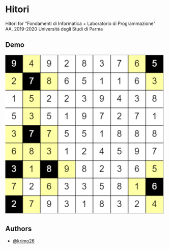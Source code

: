 # Hitori

Hitori for "Fondamenti di Informatica + Laboratorio di Programmazione"  
AA. 2019-2020
Università degli Studi di Parma 


## Demo

![Screenshot](https://raw.githubusercontent.com/krimo26/Hitori/master/Hitori_Screenshot.png)
## Authors

- [@krimo26](https://github.com/krimo26)
